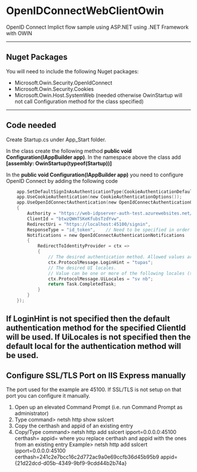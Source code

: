 ﻿
# OpenIDConnectWebClientOwin
OpenID Connect Implict flow sample using  ASP.NET using .NET Framework with OWIN

---

## Nuget Packages
You will need to include the following Nuget packages:

 * Microsoft.Owin.Security.OpenIdConnect
 * Microsoft.Owin.Security.Cookies
 * Microsoft.Owin.Host.SystemWeb (needed otherwise OwinStartup will not call Configuration method for the class specified)
---

## Code needed
Create Startup.cs under App_Start folder.

In the class create the following method **public void Configuration(IAppBuilder app)**.
In the namespace above the class add **[assembly: OwinStartup(typeof(Startup))]**

In the **public void Configuration(IAppBuilder app)** you need to configure OpenID Connect by adding the following code
```c
    app.SetDefaultSignInAsAuthenticationType(CookieAuthenticationDefaults.AuthenticationType);
    app.UseCookieAuthentication(new CookieAuthenticationOptions());
    app.UseOpenIdConnectAuthentication(new OpenIdConnectAuthenticationOptions
    {
        Authority = "https://web-idpserver-auth-test.azurewebsites.net/",
        ClientId = "btwzQWmTSKeKfubsTzdYvw",
        RedirectUri = "https://localhost:45100/signin",
        ResponseType = "id_token",    // Need to be specified in order for OAuth OpenID Connect implicit flow to be used
        Notifications = new OpenIdConnectAuthenticationNotifications    // This is needed if you want to controll the authentication method and ui local that is used
        {
            RedirectToIdentityProvider = ctx =>
            {
                // The desired authentication method. Allowed values are: sbid, nbid and tupas.
                ctx.ProtocolMessage.LoginHint = "tupas";
                // The desired UI locales.
                // Value can be one or more of the following locales (sv, nb, fi, en) seperated by space where the first UI locales in the list that the authenication method supports will be used.
                ctx.ProtocolMessage.UiLocales = "sv nb";
                return Task.CompletedTask;
            }
        }
    });
```

If LoginHint is not specified then the default authentication method for the specified ClientId will be used.
If UiLocales is not specified then the default local for the authentication method will be used.
---

##  Configure SSL/TLS Port on IIS Express manually
The port used for the example are 45100.
If SSL/TLS is not setup on that port you can configure it manually.

1. Open up an elevated Command Prompt (i.e. run Command Prompt as administrator)
1. Type command> netsh http show sslcert
1. Copy the certhash and appid of an existing entry
1. Copy/Type command> netsh http add sslcert ipport=0.0.0.0:45100 certhash=<certhash> appid=<appid>
   where you replace certhash and appid with the ones from an existing entry
   Example> netsh http add sslcert ipport=0.0.0.0:45100 certhash=241c2e7bcc16c2d772ac9a0e69ccfb36d45b95b9 appid={21d22dcd-d05b-4349-9bf9-9cdd44b2b74a}
